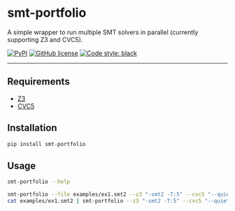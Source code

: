 # smt-portfolio

A simple wrapper to run multiple SMT solvers in parallel (currently supporting Z3 and CVC5).

[![PyPI](https://img.shields.io/pypi/v/smt-portfolio)](https://pypi.org/project/smt-portfolio/) [![GitHub license](https://img.shields.io/github/license/yangky11/smt-portfolio)](https://github.com/yangky11/smt-portfolio/blob/main/LICENSE) [![Code style: black](https://img.shields.io/badge/code%20style-black-000000.svg)](https://github.com/psf/black) 

______________________________________________________________________


## Requirements

* [Z3](https://github.com/Z3Prover/z3)
* [CVC5](https://cvc5.github.io/)

## Installation

```bash
pip install smt-portfolio
```

## Usage

```bash
smt-portfolio --help
```

```bash
smt-portfolio --file examples/ex1.smt2 --z3 "-smt2 -T:5" --cvc5 "--quiet --lang smt --dag-thresh=0 --enum-inst --tlimit 5000"
cat examples/ex1.smt2 | smt-portfolio --z3 "-smt2 -T:5" --cvc5 "--quiet --lang smt --dag-thresh=0 --enum-inst --tlimit 5000"
```
